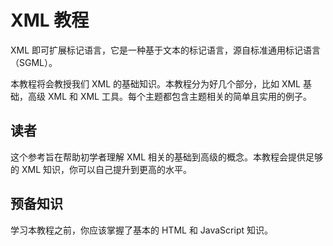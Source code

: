# XML 教程

XML 即可扩展标记语言，它是一种基于文本的标记语言，源自标准通用标记语言（SGML）。

本教程将会教授我们 XML 的基础知识。本教程分为好几个部分，比如 XML 基础，高级 XML 和 XML 工具。每个主题都包含主题相关的简单且实用的例子。

## 读者

这个参考旨在帮助初学者理解 XML 相关的基础到高级的概念。本教程会提供足够的 XML 知识，你可以自己提升到更高的水平。

## 预备知识

学习本教程之前，你应该掌握了基本的 HTML 和 JavaScript 知识。